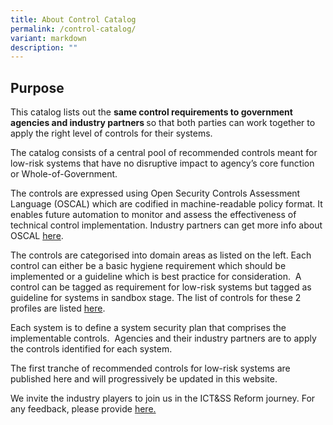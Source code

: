 ```yaml
---
title: About Control Catalog
permalink: /control-catalog/
variant: markdown
description: ""
---
```

## Purpose

  

This catalog lists out the <strong>same control&nbsp;requirements to government agencies and industry partners </strong>so that both parties can work together to apply the right level of controls for their systems.

The catalog consists of a&nbsp;central pool of recommended controls meant for low-risk systems&nbsp;that have no disruptive impact to agency’s core function or Whole-of-Government.

The controls are expressed using Open Security Controls Assessment Language (OSCAL) which are codified in machine-readable policy format. It enables future automation to monitor and assess the effectiveness of technical control implementation. Industry partners can get more info about OSCAL [here](https://pages.nist.gov/OSCAL/).

The controls are categorised into domain areas as listed on the left. Each control can either be a basic hygiene requirement which should be implemented or a guideline which is best practice for consideration.&nbsp; A control can be tagged as requirement for low-risk systems but tagged as guideline for systems in sandbox stage. The list of controls for these 2 profiles are listed <a href="/profile/" rel="noopener noreferrer nofollow">here</a>.

Each system is to define a system security plan that comprises the implementable controls.&nbsp; Agencies and their industry partners are to apply the controls identified for each system.

The first tranche of recommended controls for low-risk systems are published here and will progressively be updated in this website.

We invite the industry players to join us in the ICT&amp;SS Reform journey. For&nbsp; any feedback, please provide [here.](https://go.gov.sg/ictpolicy)